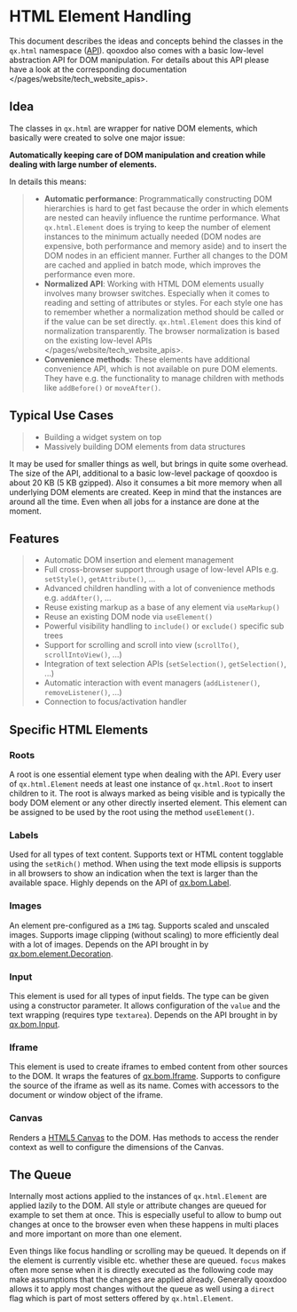 HTML Element Handling
=====================

This document describes the ideas and concepts behind the classes in the `qx.html` namespace ([API](http://api.qooxdoo.org/#qx.html)). qooxdoo also comes with a basic low-level abstraction API for DOM manipulation. For details about this API please have a look at the corresponding documentation \</pages/website/tech\_website\_apis\>.

Idea
----

The classes in `qx.html` are wrapper for native DOM elements, which basically were created to solve one major issue:

**Automatically keeping care of DOM manipulation and creation while dealing with large number of elements.**

In details this means:

> -   **Automatic performance**: Programmatically constructing DOM hierarchies is hard to get fast because the order in which elements are nested can heavily influence the runtime performance. What `qx.html.Element` does is trying to keep the number of element instances to the minimum actually needed (DOM nodes are expensive, both performance and memory aside) and to insert the DOM nodes in an efficient manner. Further all changes to the DOM are cached and applied in batch mode, which improves the performance even more.
> -   **Normalized API**: Working with HTML DOM elements usually involves many browser switches. Especially when it comes to reading and setting of attributes or styles. For each style one has to remember whether a normalization method should be called or if the value can be set directly. `qx.html.Element` does this kind of normalization transparently. The browser normalization is based on the existing low-level APIs \</pages/website/tech\_website\_apis\>.
> -   **Convenience methods**: These elements have additional convenience API, which is not available on pure DOM elements. They have e.g. the functionality to manage children with methods like `addBefore()` or `moveAfter()`.

Typical Use Cases
-----------------

> -   Building a widget system on top
> -   Massively building DOM elements from data structures

It may be used for smaller things as well, but brings in quite some overhead. The size of the API, additional to a basic low-level package of qooxdoo is about 20 KB (5 KB gzipped). Also it consumes a bit more memory when all underlying DOM elements are created. Keep in mind that the instances are around all the time. Even when all jobs for a instance are done at the moment.

Features
--------

> -   Automatic DOM insertion and element management
> -   Full cross-browser support through usage of low-level APIs e.g. `setStyle()`, `getAttribute()`, ...
> -   Advanced children handling with a lot of convenience methods e.g. `addAfter()`, ...
> -   Reuse existing markup as a base of any element via `useMarkup()`
> -   Reuse an existing DOM node via `useElement()`
> -   Powerful visibility handling to `include()` or `exclude()` specific sub trees
> -   Support for scrolling and scroll into view (`scrollTo()`, `scrollIntoView()`, ...)
> -   Integration of text selection APIs (`setSelection()`, `getSelection()`, ...)
> -   Automatic interaction with event managers (`addListener()`, `removeListener()`, ...)
> -   Connection to focus/activation handler

Specific HTML Elements
----------------------

### Roots

A root is one essential element type when dealing with the API. Every user of `qx.html.Element` needs at least one instance of `qx.html.Root` to insert children to it. The root is always marked as being visible and is typically the body DOM element or any other directly inserted element. This element can be assigned to be used by the root using the method `useElement()`.

### Labels

Used for all types of text content. Supports text or HTML content togglable using the `setRich()` method. When using the text mode ellipsis is supports in all browsers to show an indication when the text is larger than the available space. Highly depends on the API of [qx.bom.Label](http://api.qooxdoo.org#qx.bom.Label).

### Images

An element pre-configured as a `IMG` tag. Supports scaled and unscaled images. Supports image clipping (without scaling) to more efficiently deal with a lot of images. Depends on the API brought in by [qx.bom.element.Decoration](http://api.qooxdoo.org#qx.bom.element.Decoration).

### Input

This element is used for all types of input fields. The type can be given using a constructor parameter. It allows configuration of the `value` and the text wrapping (requires type `textarea`). Depends on the API brought in by [qx.bom.Input](http://api.qooxdoo.org#qx.bom.Input).

### Iframe

This element is used to create iframes to embed content from other sources to the DOM. It wraps the features of [qx.bom.Iframe](http://api.qooxdoo.org#qx.bom.Iframe). Supports to configure the source of the iframe as well as its name. Comes with accessors to the document or window object of the iframe.

### Canvas

Renders a [HTML5 Canvas](https://html.spec.whatwg.org/multipage/scripting.html#the-canvas-element) to the DOM. Has methods to access the render context as well to configure the dimensions of the Canvas.

The Queue
---------

Internally most actions applied to the instances of `qx.html.Element` are applied lazily to the DOM. All style or attribute changes are queued for example to set them at once. This is especially useful to allow to bump out changes at once to the browser even when these happens in multi places and more important on more than one element.

Even things like focus handling or scrolling may be queued. It depends on if the element is currently visible etc. whether these are queued. `focus` makes often more sense when it is directly executed as the following code may make assumptions that the changes are applied already. Generally qooxdoo allows it to apply most changes without the queue as well using a `direct` flag which is part of most setters offered by `qx.html.Element`.
